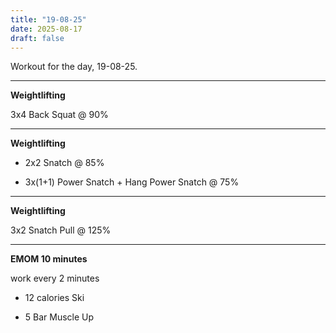 ```yaml
---
title: "19-08-25"
date: 2025-08-17
draft: false
---
```


Workout for the day, 19-08-25.

---

**Weightlifting**

3x4 Back Squat @ 90%

---

**Weightlifting**

- 2x2 Snatch @ 85%

- 3x(1+1) Power Snatch + Hang Power Snatch @ 75%

---

**Weightlifting**

3x2 Snatch Pull @ 125%

---

**EMOM 10 minutes**

work every 2 minutes

- 12 calories Ski

- 5 Bar Muscle Up

